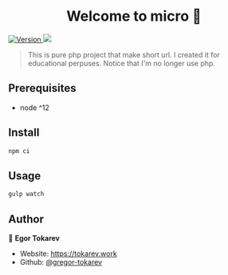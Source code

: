 <h1 align="center">Welcome to micro 👋</h1>
<p>
  <a href="https://www.npmjs.com/package/micro" target="_blank">
    <img alt="Version" src="https://img.shields.io/npm/v/micro.svg">
  </a>
  <img src="https://img.shields.io/badge/node-%5E12-blue.svg" />
</p>

> This is pure php project that make short url. I created it for educational perpuses. Notice that I'm no longer use php.

## Prerequisites

- node ^12

## Install

```sh
npm ci
```

## Usage

```sh
gulp watch
```

## Author

👤 **Egor Tokarev**

* Website: https://tokarev.work
* Github: [@gregor-tokarev](https://github.com/gregor-tokarev)
